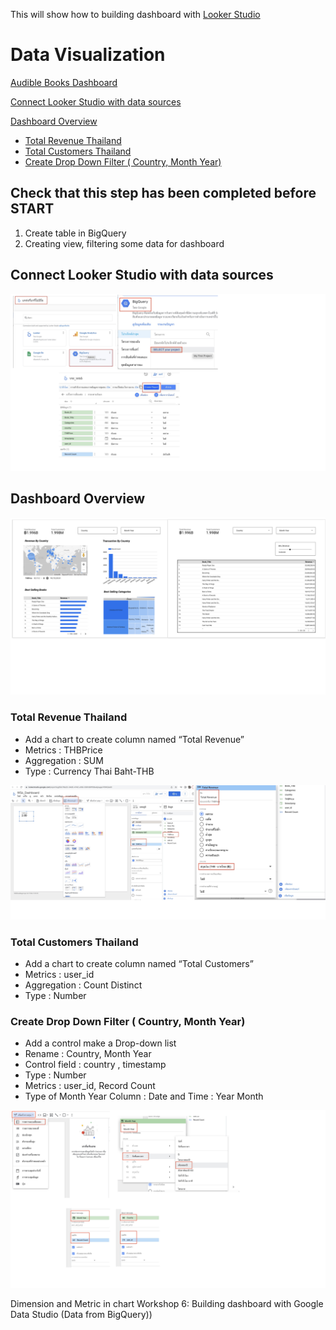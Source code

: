 This will show how to building dashboard with [Looker Studio](https://lookerstudio.google.com/navigation/reporting)


Data Visualization
============
[Audible Books Dashboard](https://lookerstudio.google.com/s/pvyQ71p2cSg)

[Connect Looker Studio with data sources](section/looker-studio.md#Connect-Looker-Studio-with-data-sources)

[Dashboard Overview](section/looker-studio.md#Dashboard-Overview)

- [Total Revenue Thailand](section/looker-studio.md#Total-Revenue-Thailand)
- [Total Customers Thailand](section/looker-studio.md#Total-Customers-Thailand)
- [Create Drop Down Filter ( Country, Month Year) ](section/looker-studio.md#Create-Drop-Down-Filter ( Country, Month Year) )


## Check that this step has been completed before START 

1. Create table in BigQuery
2. Creating view, filtering some data for dashboard


## Connect Looker Studio with data sources

![connect to bigquery](/images/connect.png)

## Dashboard Overview
![overview](/images/overview.png)

### Total Revenue Thailand

- Add a chart to create column named “Total Revenue”<br>
- Metrics : THBPrice<br>
- Aggregation : SUM<br>
- Type : Currency Thai Baht-THB<br>

![totalrevenue](/images/totalrevenue.png)

### Total Customers Thailand

- Add a chart to create column named “Total Customers”<br>
- Metrics : user_id<br>
- Aggregation : Count Distinct <br>
- Type : Number<br>

### Create Drop Down Filter ( Country, Month Year) 
- Add a control make a Drop-down list<br>
- Rename : Country, Month Year<br>
- Control field : country , timestamp<br>
- Type : Number<br>
- Metrics : user_id, Record Count<br>
- Type of Month Year Column : Date and Time : Year Month<br>

![dropdown](/images/dropdown.png)


Dimension and Metric in chart
Workshop 6: Building dashboard with Google Data Studio (Data from BigQuery))

